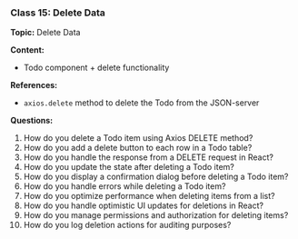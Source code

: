 ### Class 15: Delete Data

**Topic:** Delete Data

**Content:**

- Todo component + delete functionality

**References:**

- `axios.delete` method to delete the Todo from the JSON-server

**Questions:**

1. How do you delete a Todo item using Axios DELETE method?
2. How do you add a delete button to each row in a Todo table?
3. How do you handle the response from a DELETE request in React?
4. How do you update the state after deleting a Todo item?
5. How do you display a confirmation dialog before deleting a Todo item?
6. How do you handle errors while deleting a Todo item?
7. How do you optimize performance when deleting items from a list?
8. How do you handle optimistic UI updates for deletions in React?
9. How do you manage permissions and authorization for deleting items?
10. How do you log deletion actions for auditing purposes?
